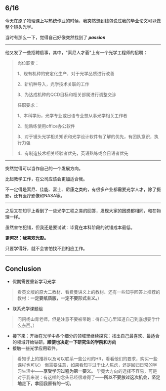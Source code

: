## 6/16

今天在原子物理课上写热统作业的时候，我突然想到钱包说过我的毕业论文可以做整个镜头光学。

当时有那么一下，觉得自己好像突然找到了 ***passion*** 


----

他又发了一些招聘启事，其中，"索尼人才荟"上有一个光学工程师的招聘：

>岗位职责：
>
>1、现有机种的安定化生产，对于光学品质进行改善
>
>2、新机种导入，光学技术关联的工作
>
>3、为达成机种的QCD目标和相关部属进行调整交涉
>
>
>任职要求：
>
>1、本科学历，光学专业或日语专业想从事光学相关工作者
>
>2、能熟练使用office办公软件
>
>3、对于镜头光学相关知识和光学设计软件有了解的优先，有团队意识，执行力强
>
>4、有制造技术相关经验者优先，英语熟练或会日语者优先

----

突然觉得可以当作自己的一个发展方向。

比起教学工作，在公司应该会更加适合我。

不一定得是索尼、佳能、富士、尼康之类的，有很多产业都需要光学人才，除了摄影，还有医疗影像和NASA等。

----

之后又在知乎上看到了一些光学工程之类的回答，发现大家的困惑都相同，和在物理一样。

虽然害怕犯错，但我还是要试试：毕竟在本科阶段的试错成本最低。

**更何况：我喜欢光影。**

只要学得好，就不会害怕找不到相应工作。

---

## Conclusion

- 假期需要重新学习光学
> 看英文版的原大二教材、看费曼讲义上的教材、还有一些知乎回答上推荐的教材：**一定要纸质版，一定不要形式主义。**）
- 联系光学课题组
> 问问杨山青老师，但是注意不要被带跑：得自己心里知道自己到底想要学什么东西。）
- 接下来：开始在光学中各个细分的领域里继续探究：找出自己最喜欢、最适合的领域开始钻研。**顺便也决定一下研究生的学院和方向**
- 接触一些光学应用软件。
> 看知乎上的推荐以及可以联系一些公司的HR，看看他们的要求，购买一些课程也可以）
> 但需要注意，如果看知乎过于让人焦虑，还是回归日常的学习生活中——**享受学习过程为第一要义。**
> 毕竟大方向的选择不容易，可是对于我来说：有这样的念头已经很难得了——**所以不要放过这次机会，坚定地走下，拿回我原有的一切。**

## 

